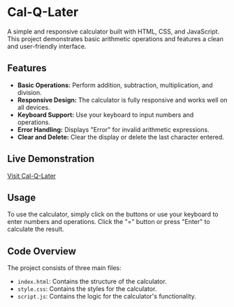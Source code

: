 <!DOCTYPE html>
<html lang="en">
<head>
    <meta charset="UTF-8">
    <meta name="viewport" content="width=device-width, initial-scale=1.0">
</head>
<body>

<h1>Cal-Q-Later</h1>

<p>A simple and responsive calculator built with HTML, CSS, and JavaScript. This project demonstrates basic arithmetic operations and features a clean and user-friendly interface.</p>

<h2>Features</h2>
<ul>
    <li><strong>Basic Operations:</strong> Perform addition, subtraction, multiplication, and division.</li>
    <li><strong>Responsive Design:</strong> The calculator is fully responsive and works well on all devices.</li>
    <li><strong>Keyboard Support:</strong> Use your keyboard to input numbers and operations.</li>
    <li><strong>Error Handling:</strong> Displays "Error" for invalid arithmetic expressions.</li>
    <li><strong>Clear and Delete:</strong> Clear the display or delete the last character entered.</li>
</ul>

<h2>Live Demonstration</h2>
<a href="https://omkar090804.github.io/Cal-Q-Later/">Visit Cal-Q-Later</a>

<h2>Usage</h2>
<p>To use the calculator, simply click on the buttons or use your keyboard to enter numbers and operations. Click the "=" button or press "Enter" to calculate the result.</p>

<h2>Code Overview</h2>
<p>The project consists of three main files:</p>
<ul>
    <li><code>index.html</code>: Contains the structure of the calculator.</li>
    <li><code>style.css</code>: Contains the styles for the calculator.</li>
    <li><code>script.js</code>: Contains the logic for the calculator's functionality.</li>
</ul>


</body>
</html>
